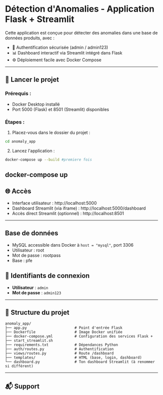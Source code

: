# Détection d'Anomalies - Application Flask + Streamlit

Cette application est conçue pour détecter des anomalies dans une base de données produits, avec :
- 🔐 Authentification sécurisée (admin / admin123)
- 📊 Dashboard interactif via Streamlit intégré dans Flask
- ⚙️ Déploiement facile avec Docker Compose

---

## 🔧 Lancer le projet

### Prérequis :
- Docker Desktop installé
- Port 5000 (Flask) et 8501 (Streamlit) disponibles

### Étapes :
1. Placez-vous dans le dossier du projet :
```bash
cd anomaly_app
```

2. Lancez l'application :
```bash
docker-compose up --build #premiere fois
```
docker-compose up 
---

## 🌐 Accès

- Interface utilisateur : http://localhost:5000
- Dashboard Streamlit (via iframe) : http://localhost:5000/dashboard
- Accès direct Streamlit (optionnel) : http://localhost:8501

---
## Base de données

- MySQL accessible dans Docker à `host = "mysql"`, port 3306
- Utilisateur : root
- Mot de passe : rootpass
- Base : pfe

## 👤 Identifiants de connexion
- **Utilisateur** : `admin`
- **Mot de passe** : `admin123`

---

## 📁 Structure du projet

```
anomaly_app/
├── app.py                      # Point d'entrée Flask
├── Dockerfile                  # Image Docker unifiée
├── docker-compose.yml          # Configuration des services Flask + 
├── start_streamlit.sh
├── requirements.txt            # Dépendances Python
├── auth/routes.py              # Authentification
├── views/routes.py             # Route /dashboard
├── templates/                  # HTML (base, login, dashboard)
└── dashboard.py                # Ton dashboard Streamlit (à renommer si différent)
```

---

## 📬 Support


